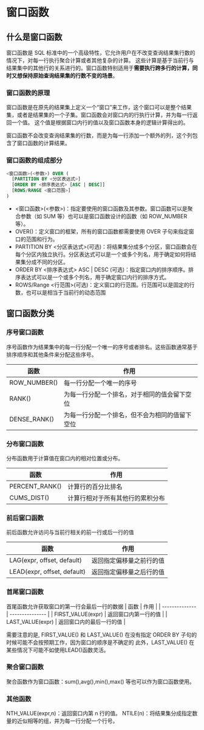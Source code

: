 # 窗口函数

## 什么是窗口函数

窗口函数是 SQL 标准中的一个高级特性，它允许用户在不改变查询结果集行数的情况下，对每一行执行聚合计算或者其他复杂的计算。
这些计算是基于当前行与结果集中的其他行的关系进行的。窗口函数特别适用于**需要执行跨多行的计算，同时又想保持原始查询结果集的行数不变的场景**。

### 窗口函数的原理

窗口函数是在原先的结果集上定义一个“窗口”来工作，这个窗口可以是整个结果集，或者是结果集的一个子集。窗口函数会对窗口内的行执行计算，并为每一行返回一个值。
这个值是根据窗口内行的值以及窗口函数本身的逻辑计算得出的。

窗口函数不会改变查询结果集的行数，而是为每一行添加一个额外的列，这个列包含了窗口函数的计算结果。

### 窗口函数的组成部分

```SQL
<窗口函数>(<参数>) OVER (
  [PARTITION BY <分区表达式>]
  [ORDER BY <排序表达式> [ASC | DESC]]
  [ROWS/RANGE <窗口范围>]
)
```

- <窗口函数>(<参数>)：指定要使用的窗口函数及其参数。窗口函数可以是聚合参数（如 SUM 等）也可以是窗口函数设计的函数（如 ROW_NUMBER 等）。
- OVER()：定义窗口的框架，所有的窗口函数都需要使用 OVER 子句来指定窗口的范围和行为。
- PARTITION BY <分区表达式>(可选)：将结果集分成多个分区，窗口函数会在每个分区内独立执行。分区表达式可以是一个或多个列名，用于确定如何将结果集分成不同的分区。
- ORDER BY <排序表达式> ASC | DESC (可选)：指定窗口内的排序顺序。排序表达式可以是一个或多个列名，用于确定窗口内行的排序方式。
- ROWS/Range <行范围>(可选)：定义窗口的行范围。行范围可以是固定的行数，也可以是相当于当前行的动态范围

## 窗口函数分类

### 序号窗口函数

序号函数作为结果集中的每一行分配一个唯一的序号或者排名。这些函数通常基于排序顺序和其他条件来分配这些序号。

| 函数 | 作用 |
| -------------- | --------------- |
| ROW_NUMBER() | 每一行分配一个唯一的序号 |
| RANK() | 为每一行分配一个排名，对于相同的值会留下空位 |
| DENSE_RANK() | 为每一行分配一个排名，但不会为相同的值留下空位 |

### 分布窗口函数

分布函数用于计算值在窗口内的相对位置或分布。

| 函数 | 作用 |
| -------------- | --------------- |
| PERCENT_RANK() | 计算行的百分比排名 |
| CUMS_DIST() | 计算行相对于所有其他行的累积分布 |

### 前后窗口函数

前后函数允许访问与当前行相关的前一行或后一行的值

| 函数 | 作用 |
| -------------- | --------------- |
| LAG(expr, offset, default) | 返回指定偏移量之前行的值 |
| LEAD(expr, offset, default) | 返回指定偏移量之后行的值 |

### 首尾窗口函数

首尾函数允许获取窗口的第一行会最后一行的数据
| 函数 | 作用 |
| -------------- | --------------- |
| FIRST_VALUE(expr) | 返回窗口内第一行的值 |
| LAST_VALUE(expr) | 返回窗口内的最后一行的值 |

需要注意的是, FIRST_VALUE() 和 LAST_VALUE() 在没有指定 ORDER BY 子句的时候可能不会按预期工作，因为窗口的顺序是不确定的
此外，LAST_VALUE() 在某些情况下可能不如使用LEAD()函数灵活。

### 聚合窗口函数

聚合函数作为窗口函数：sum(),avg(),min(),max() 等也可以作为窗口函数使用。

### 其他函数

NTH_VALUE(expr,n)：返回窗口内第 n 行的值。
NTILE(n)：将结果集分成指定数量的近似相等的组，并为每一行分配一个行号。
